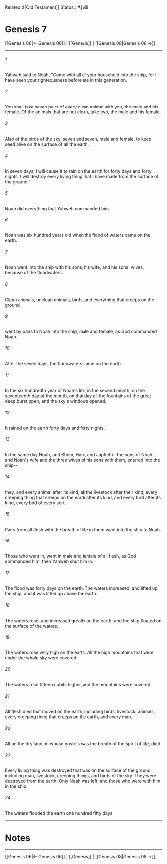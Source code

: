 Related::[[Old Testament]]
Status:: #📖/🟥
# Genesis 7

[[Genesis 06|← Genesis 06]] | [[Genesis]] | [[Genesis 08|Genesis 08 →]]
***



###### 1 
Yahweh said to Noah, "Come with all of your household into the ship, for I have seen your righteousness before me in this generation. 

###### 2 
You shall take seven pairs of every clean animal with you, the male and his female. Of the animals that are not clean, take two, the male and his female. 

###### 3 
Also of the birds of the sky, seven and seven, male and female, to keep seed alive on the surface of all the earth. 

###### 4 
In seven days, I will cause it to rain on the earth for forty days and forty nights. I will destroy every living thing that I have made from the surface of the ground." 

###### 5 
Noah did everything that Yahweh commanded him. 

###### 6 
Noah was six hundred years old when the flood of waters came on the earth. 

###### 7 
Noah went into the ship with his sons, his wife, and his sons' wives, because of the floodwaters. 

###### 8 
Clean animals, unclean animals, birds, and everything that creeps on the ground 

###### 9 
went by pairs to Noah into the ship, male and female, as God commanded Noah. 

###### 10 
After the seven days, the floodwaters came on the earth. 

###### 11 
In the six hundredth year of Noah's life, in the second month, on the seventeenth day of the month, on that day all the fountains of the great deep burst open, and the sky's windows opened. 

###### 12 
It rained on the earth forty days and forty nights. 

###### 13 
In the same day Noah, and Shem, Ham, and Japheth--the sons of Noah--and Noah's wife and the three wives of his sons with them, entered into the ship-- 

###### 14 
they, and every animal after its kind, all the livestock after their kind, every creeping thing that creeps on the earth after its kind, and every bird after its kind, every bird of every sort. 

###### 15 
Pairs from all flesh with the breath of life in them went into the ship to Noah. 

###### 16 
Those who went in, went in male and female of all flesh, as God commanded him; then Yahweh shut him in. 

###### 17 
The flood was forty days on the earth. The waters increased, and lifted up the ship, and it was lifted up above the earth. 

###### 18 
The waters rose, and increased greatly on the earth; and the ship floated on the surface of the waters. 

###### 19 
The waters rose very high on the earth. All the high mountains that were under the whole sky were covered. 

###### 20 
The waters rose fifteen cubits higher, and the mountains were covered. 

###### 21 
All flesh died that moved on the earth, including birds, livestock, animals, every creeping thing that creeps on the earth, and every man. 

###### 22 
All on the dry land, in whose nostrils was the breath of the spirit of life, died. 

###### 23 
Every living thing was destroyed that was on the surface of the ground, including man, livestock, creeping things, and birds of the sky. They were destroyed from the earth. Only Noah was left, and those who were with him in the ship. 

###### 24 
The waters flooded the earth one hundred fifty days.

---
# Notes


***
[[Genesis 06|← Genesis 06]] | [[Genesis]] | [[Genesis 08|Genesis 08 →]]
